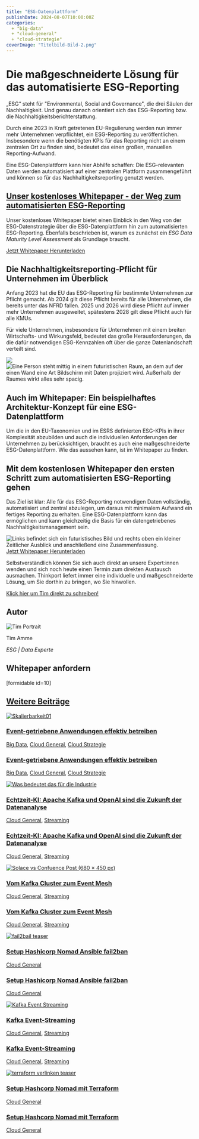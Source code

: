 ```yaml
---
title: "ESG-Datenplattform"
publishDate: 2024-08-07T10:00:00Z
categories: 
  + "big-data"
  + "cloud-general"
  + "cloud-strategie"
coverImage: "Titelbild-Bild-2.png"
---
```


# Die maßgeschneiderte Lösung für das automatisierte ESG-Reporting

„ESG“ steht für "Environmental, Social and Governance", die drei Säulen der Nachhaltigkeit. Und genau danach orientiert sich das ESG-Reporting bzw. die Nachhaltigkeitsberichterstattung.

Durch eine 2023 in Kraft getretenen EU-Regulierung werden nun immer mehr Unternehmen verpflichtet, ein ESG-Reporting zu veröffentlichen. Insbesondere wenn die benötigten KPIs für das Reporting nicht an einem zentralen Ort zu finden sind, bedeutet das einen großen, manuellen Reporting-Aufwand.

Eine ESG-Datenplattform kann hier Abhilfe schaffen: Die ESG-relevanten Daten werden automatisiert auf einer zentralen Plattform zusammengeführt und können so für das Nachhaltigkeitsreporting genutzt werden.

## [Unser kostenloses Whitepaper - der Weg zum automatisierten ESG-Reporting](https://assets.publishing.service.gov.uk/media/652e958b6972600014ccf9f6/Issues_statement__updated.pdf)

Unser kostenloses Whitepaper bietet einen Einblick in den Weg von der ESG-Datenstrategie über die ESG-Datenplattform hin zum automatisierten ESG-Reporting. Ebenfalls beschrieben ist, warum es zunächst ein _ESG Data_ _Maturity_ _Level Assessment_ als Grundlage braucht.

[Jetzt Whitepaper Herunterladen](#JetztWhitepaperHerunterladen)

## Die Nachhaltigkeitsreporting-Pflicht für Unternehmen im Überblick

Anfang 2023 hat die EU das ESG-Reporting für bestimmte Unternehmen zur Pflicht gemacht. Ab 2024 gilt diese Pflicht bereits für alle Unternehmen, die bereits unter das NFRD fallen. 2025 und 2026 wird diese Pflicht auf immer mehr Unternehmen ausgeweitet, spätestens 2028 gilt diese Pflicht auch für alle KMUs.

Für viele Unternehmen, insbesondere für Unternehmen mit einem breiten Wirtschafts- und Wirkungsfeld, bedeutet das große Herausforderungen, da die dafür notwendigen ESG-Kennzahlen oft über die ganze Datenlandschaft verteilt sind.

![](images/tpinnov_A_lighthouse_in_dark_blue_and_red_in_a_Big_Data_Lake__3853164e-6644-4458-820e-6e9ffa7dc26b_3.webp) ![Eine Person steht mittig in einem futuristischen Raum, an dem auf der einen Wand eine Art Bildschirm mit Daten projiziert wird. Außerhalb der Raumes wirkt alles sehr spacig.](images/Titelbild-Bild-2.png)

## Auch im Whitepaper: Ein beispielhaftes Architektur-Konzept für eine ESG-Datenplattform

Um die in den EU-Taxonomien und im ESRS definierten ESG-KPIs in ihrer Komplexität abzubilden und auch die individuellen Anforderungen der Unternehmen zu berücksichtigen, braucht es auch eine maßgeschneiderte ESG-Datenplattform. Wie das aussehen kann, ist im Whitepaper zu finden.

## Mit dem kostenlosen Whitepaper den ersten Schritt zum automatisierten ESG-Reporting gehen

Das Ziel ist klar: Alle für das ESG-Reporting notwendigen Daten vollständig, automatisiert und zentral abzulegen, um daraus mit minimalem Aufwand ein fertiges Reporting zu erhalten. Eine ESG-Datenplattform kann das ermöglichen und kann gleichzeitig die Basis für ein datengetriebenes Nachhaltigkeitsmanagement sein.

![Links befindet sich ein futuristisches Bild und rechts oben ein kleiner Zeitlicher Ausblick und anschließend eine Zusammenfassung.](images/Bild-Whitepaper-Vorschau-qs60p9m357cho5yshfdih524mkx6nopa6andziafr8.png "ESG-Whitepaper-Vorschau") [Jetzt Whitepaper Herunterladen](#JetztWhitepaperHerunterladen)

Selbstverständlich können Sie sich auch direkt an unsere Expert:innen wenden und sich noch heute einen Termin zum direkten Austausch ausmachen. Thinkport liefert immer eine individuelle und maßgeschneiderte Lösung, um Sie dorthin zu bringen, wo Sie hinwollen.

[Klick hier um Tim direkt zu schreiben!](mailto:innovation@thinkport.digital)

## Autor

![Tim Portrait](images/tim-_mejorada-e1712303866982-300x296.webp)

Tim Amme

_ESG | Data Experte_

[](https://www.linkedin.com/in/tim-amme/)[](mailto:innovation@thinkport.digital)

## Whitepaper anfordern

\[formidable id=10\]

## [Weitere Beiträge](https://thinkport.digital/blog)

[![Skalierbarkeit01](images/Skalierbarkeit01-1024x1024.webp "Skalierbarkeit01")](https://thinkport.digital/streaming-und-skalierbarkeit/)

### [Event-getriebene Anwendungen effektiv betreiben](https://thinkport.digital/streaming-und-skalierbarkeit/ "Event-getriebene Anwendungen effektiv betreiben")

[Big Data](https://thinkport.digital/category/big-data/), [Cloud General](https://thinkport.digital/category/cloud-general/), [Cloud Strategie](https://thinkport.digital/category/cloud-strategie/)

### [Event-getriebene Anwendungen effektiv betreiben](https://thinkport.digital/streaming-und-skalierbarkeit/ "Event-getriebene Anwendungen effektiv betreiben")

[Big Data](https://thinkport.digital/category/big-data/), [Cloud General](https://thinkport.digital/category/cloud-general/), [Cloud Strategie](https://thinkport.digital/category/cloud-strategie/)

[![Was bedeutet das für die Industrie](images/Was-bedeutet-das-für-die-Industrie-1024x683.webp "Symbol einer menschlichen Hand, die mit einer Roboterhand kollidiert, in Weiß auf einem blauen Hintergrund mit Farbverlauf")](https://thinkport.digital/kafka-und-openai-zukunft-der-datenanalyse/)

### [Echtzeit-KI: Apache Kafka und OpenAI sind die Zukunft der Datenanalyse](https://thinkport.digital/kafka-und-openai-zukunft-der-datenanalyse/ "Echtzeit-KI: Apache Kafka und OpenAI sind die Zukunft der Datenanalyse")

[Cloud General](https://thinkport.digital/category/cloud-general/), [Streaming](https://thinkport.digital/category/streaming/)

### [Echtzeit-KI: Apache Kafka und OpenAI sind die Zukunft der Datenanalyse](https://thinkport.digital/kafka-und-openai-zukunft-der-datenanalyse/ "Echtzeit-KI: Apache Kafka und OpenAI sind die Zukunft der Datenanalyse")

[Cloud General](https://thinkport.digital/category/cloud-general/), [Streaming](https://thinkport.digital/category/streaming/)

[![Solace vs Confuence Post (680 × 450 px)](images/Solace-vs-Confuence-Post-680-×-450-px.webp "Solace vs Confuence Post (680 × 450 px)")](https://thinkport.digital/vom_kafka-cluster_zum_event-mesh/)

### [Vom Kafka Cluster zum Event Mesh](https://thinkport.digital/vom_kafka-cluster_zum_event-mesh/ "Vom Kafka Cluster zum Event Mesh")

[Cloud General](https://thinkport.digital/category/cloud-general/), [Streaming](https://thinkport.digital/category/streaming/)

### [Vom Kafka Cluster zum Event Mesh](https://thinkport.digital/vom_kafka-cluster_zum_event-mesh/ "Vom Kafka Cluster zum Event Mesh")

[Cloud General](https://thinkport.digital/category/cloud-general/), [Streaming](https://thinkport.digital/category/streaming/)

[![fail2bail teaser](images/4-1024x683.webp "fail2bail teaser")](https://thinkport.digital/setup-hashicorp-nomad-ansible-fail2ban/)

### [Setup Hashicorp Nomad Ansible fail2ban](https://thinkport.digital/setup-hashicorp-nomad-ansible-fail2ban/ "Setup Hashicorp Nomad Ansible fail2ban")

[Cloud General](https://thinkport.digital/category/cloud-general/)

### [Setup Hashicorp Nomad Ansible fail2ban](https://thinkport.digital/setup-hashicorp-nomad-ansible-fail2ban/ "Setup Hashicorp Nomad Ansible fail2ban")

[Cloud General](https://thinkport.digital/category/cloud-general/)

[![Kafka Event Streaming](images/Kafka-Event-Streaming-1.png "Bildcollage mit zwei dunelblauen überlappenden Kreisen mit der Schriftzug Kafka Event Streaming sowie Icons von einem Kalender und einer Kamera")](https://thinkport.digital/kafka-event-streaming/)

### [Kafka Event-Streaming](https://thinkport.digital/kafka-event-streaming/ "Kafka Event-Streaming")

[Cloud General](https://thinkport.digital/category/cloud-general/), [Streaming](https://thinkport.digital/category/streaming/)

### [Kafka Event-Streaming](https://thinkport.digital/kafka-event-streaming/ "Kafka Event-Streaming")

[Cloud General](https://thinkport.digital/category/cloud-general/), [Streaming](https://thinkport.digital/category/streaming/)

[![terraform verlinken teaser](images/terraform-verlinken-1024x683.webp "terraform verlinken teaser")](https://thinkport.digital/setup-hashcorp-nomad-mit-terraform/)

### [Setup Hashcorp Nomad mit Terraform](https://thinkport.digital/setup-hashcorp-nomad-mit-terraform/ "Setup Hashcorp Nomad mit Terraform")

[Cloud General](https://thinkport.digital/category/cloud-general/)

### [Setup Hashcorp Nomad mit Terraform](https://thinkport.digital/setup-hashcorp-nomad-mit-terraform/ "Setup Hashcorp Nomad mit Terraform")

[Cloud General](https://thinkport.digital/category/cloud-general/)
